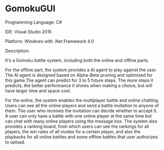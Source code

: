 # GomokuGUI

Programming Language: C#

IDE: Visual Studio 2015

Platform: Windows with .Net Framework 4.0

Description:

It's a Gomoku battle system, including both the online and offline parts.

For the offline part, the system provides a AI agent to play against the user. The AI agent is designed based on Alpha-Beta pruning and optimized for this game.The agent can predict for 3 to 5 future steps. The more steps it predicts, the better performance it shows when making a choice, but will have larger time and space cost.

For the online, the system enables the multiplayer battle and online chatting. Users can see all the online players and send a battle invitation to anyone of them. The user who receives the invitation can decide whether to accept it. A user can only have a battle with one online player at the same time but can chat with many online players using the message box. The system also provides a ranking board, from which users can see the rankings for all players, the win rates of all modes for a certain player, and also the playbacks for all online battles and some offline battles that user authorizes to upload.
